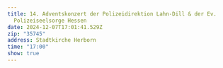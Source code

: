 ```yaml
---
title: 14. Adventskonzert der Polizeidirektion Lahn-Dill & der Ev.
  Polizeiseelsorge Hessen
date: 2024-12-07T17:01:41.529Z
zip: "35745"
address: Stadtkirche Herborn
time: "17:00"
show: true
---
```

